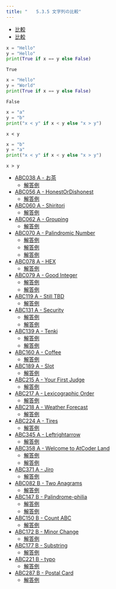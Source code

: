 ```yaml
---
title: "　　5.3.5 文字列の比較"
---
```


* [比較](https://docs.python.org/ja/3/library/stdtypes.html#comparisons)
* [比較](https://docs.python.org/ja/3/reference/expressions.html#comparisons)

```python:サンプルコード：sample_262.py
x = "Hello"
y = "Hello"
print(True if x == y else False)
```

```text:実行結果
True
```

```python:サンプルコード：sample_263.py
x = "Hello"
y = "World"
print(True if x == y else False)
```

```text:実行結果
False
```

```python:サンプルコード：sample_264.py
x = "a"
y = "b"
print("x < y" if x < y else "x > y")
```

```text:実行結果
x < y
```

```python:サンプルコード：sample_265.py
x = "b"
y = "a"
print("x < y" if x < y else "x > y")
```

```text:実行結果
x > y
```

- [ABC038 A - お茶](https://atcoder.jp/contests/abc038/tasks/abc038_a)
    - [解答例](https://atcoder.jp/contests/abc038/submissions/17500458)
- [ABC056 A - HonestOrDishonest](https://atcoder.jp/contests/abc056/tasks/abc056_a)
    - [解答例](https://atcoder.jp/contests/abc056/submissions/14934061)
- [ABC060 A - Shiritori](https://atcoder.jp/contests/abc060/tasks/abc060_a)
    - [解答例](https://atcoder.jp/contests/abc060/submissions/17500983)
- [ABC062 A - Grouping](https://atcoder.jp/contests/abc062/tasks/abc062_a)
    - [解答例](https://atcoder.jp/contests/abc062/submissions/17501114)
- [ABC070 A - Palindromic Number](https://atcoder.jp/contests/abc070/tasks/abc070_a)
    - [解答例](https://atcoder.jp/contests/abc070/submissions/14933560)
    - [解答例](https://atcoder.jp/contests/abc070/submissions/14933557)
    - [解答例](https://atcoder.jp/contests/abc070/submissions/15565609)
- [ABC078 A - HEX](https://atcoder.jp/contests/abc078/tasks/abc078_a)
    - [解答例](https://atcoder.jp/contests/abc078/submissions/15404172)
- [ABC079 A - Good Integer](https://atcoder.jp/contests/abc079/tasks/abc079_a)
    - [解答例](https://atcoder.jp/contests/abc079/submissions/14933587)
    - [解答例](https://atcoder.jp/contests/abc079/submissions/15406817)
- [ABC119 A - Still TBD](https://atcoder.jp/contests/abc119/tasks/abc119_a)
    - [解答例](https://atcoder.jp/contests/abc119/submissions/15395607)
- [ABC131 A - Security](https://atcoder.jp/contests/abc131/tasks/abc131_a)
    - [解答例](https://atcoder.jp/contests/abc131/submissions/14933620)
    - [解答例](https://atcoder.jp/contests/abc131/submissions/14933648)
- [ABC139 A - Tenki](https://atcoder.jp/contests/abc139/tasks/abc139_a)
    - [解答例](https://atcoder.jp/contests/abc139/submissions/17503080)
    - [解答例](https://atcoder.jp/contests/abc139/submissions/17501817)
- [ABC160 A - Coffee](https://atcoder.jp/contests/abc160/tasks/abc160_a)
    - [解答例](https://atcoder.jp/contests/abc160/submissions/17501852)
- [ABC189 A - Slot](https://atcoder.jp/contests/abc189/tasks/abc189_a)
    - [解答例](https://atcoder.jp/contests/abc189/submissions/21278915)
- [ABC215 A - Your First Judge](https://atcoder.jp/contests/abc215/tasks/abc215_a)
    - [解答例](https://atcoder.jp/contests/abc215/submissions/26995044)
- [ABC217 A - Lexicographic Order](https://atcoder.jp/contests/abc217/tasks/abc217_a)
    - [解答例](https://atcoder.jp/contests/abc217/submissions/26995468)
- [ABC218 A - Weather Forecast](https://atcoder.jp/contests/abc218/tasks/abc218_a)
    - [解答例](https://atcoder.jp/contests/abc218/submissions/26995509)
- [ABC224 A - Tires](https://atcoder.jp/contests/abc224/tasks/abc224_a)
    - [解答例](https://atcoder.jp/contests/abc224/submissions/26995921)
- [ABC345 A - Leftrightarrow](https://atcoder.jp/contests/abc345/tasks/abc345_a)
    - [解答例](https://atcoder.jp/contests/abc345/submissions/51400875)
- [ABC358 A - Welcome to AtCoder Land](https://atcoder.jp/contests/abc358/tasks/abc358_a)
    - [解答例](https://atcoder.jp/contests/abc358/submissions/55100014)
    - [解答例](https://atcoder.jp/contests/abc358/submissions/55100117)
- [ABC371 A - Jiro](https://atcoder.jp/contests/abc371/tasks/abc371_a)
    - [解答例](https://atcoder.jp/contests/abc371/submissions/57792522)
- [ABC082 B - Two Anagrams](https://atcoder.jp/contests/abc082/tasks/abc082_b)
    - [解答例](https://atcoder.jp/contests/abc082/submissions/15395787)
- [ABC147 B - Palindrome-philia](https://atcoder.jp/contests/abc147/tasks/abc147_b)
    - [解答例](https://atcoder.jp/contests/abc147/submissions/17503144)
    - [解答例](https://atcoder.jp/contests/abc147/submissions/18083200)
- [ABC150 B - Count ABC](https://atcoder.jp/contests/abc150/tasks/abc150_b)
    - [解答例](https://atcoder.jp/contests/abc150/submissions/17503191)
- [ABC172 B - Minor Change](https://atcoder.jp/contests/abc172/tasks/abc172_b)
    - [解答例](https://atcoder.jp/contests/abc172/submissions/14728550)
- [ABC177 B - Substring](https://atcoder.jp/contests/abc177/tasks/abc177_b)
    - [解答例](https://atcoder.jp/contests/abc177/submissions/17432214)
- [ABC221 B - typo](https://atcoder.jp/contests/abc221/tasks/abc221_b)
    - [解答例](https://atcoder.jp/contests/abc221/submissions/27245225)
- [ABC287 B - Postal Card](https://atcoder.jp/contests/abc287/tasks/abc287_b)
    - [解答例](https://atcoder.jp/contests/abc287/submissions/38433626)